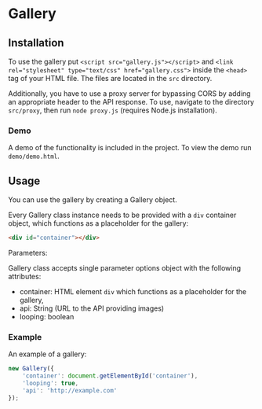 # Gallery

## Installation
To use the gallery put ```<script src="gallery.js"></script>``` and  ```<link rel="stylesheet" type="text/css" href="gallery.css">``` inside the ```<head>``` tag of your HTML file. The files are located in the ```src``` directory.

Additionally, you have to use a proxy server for bypassing CORS by adding an appropriate header to the API response. To use, navigate to the directory ```src/proxy```, then run ```node proxy.js``` (requires Node.js installation).

### Demo
A demo of the functionality is included in the project. To view the demo run ```demo/demo.html```.

## Usage
You can use the gallery by creating a Gallery object.

Every Gallery class instance needs to be provided with a ```div``` container object, which functions as a placeholder for the gallery:
```html
<div id="container"></div>
```

Parameters:

Gallery class accepts single parameter <a name="options">options</a> object with the following attributes:
  * container: HTML element ```div``` which functions as a placeholder for the gallery,
  * api: String (URL to the API providing images)
  * looping: boolean

### Example

An example of a gallery:

```javascript
new Gallery({
    'container': document.getElementById('container'),
    'looping': true,
    'api': 'http://example.com'
});
```

